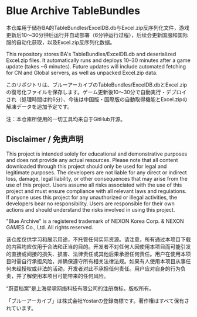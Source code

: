 # Blue Archive TableBundles
本仓库用于储存BA的TableBundles/ExcelDB.db与Excel.zip反序列化文件，游戏更新后10～30分钟后运行并自动部署（6分钟运行过程），后续会更新国服和国际服的自动化获取，以及Excel.zip反序列化数据。

This repository stores BA's TableBundles/ExcelDB.db and deserialized Excel.zip files. It automatically runs and deploys 10–30 minutes after a game update (takes ~6 minutes). Future updates will include automated fetching for CN and Global servers, as well as unpacked Excel.zip data.

このリポジトリは、ブルーアーカイブのTableBundles/ExcelDB.dbとExcel.zipの復号化ファイルを保存します。ゲーム更新後10～30分で自動実行・デプロイされ（処理時間は約6分）、今後は中国版・国際版の自動取得機能とExcel.zipの解凍データを追加予定です。

注：本仓库所使用的一切工具均来自于GitHub开源。
## Disclaimer / 免责声明
This project is intended solely for educational and demonstrative purposes and does not provide any actual resources. Please note that all content downloaded through this project should only be used for legal and legitimate purposes. The developers are not liable for any direct or indirect loss, damage, legal liability, or other consequences that may arise from the use of this project. Users assume all risks associated with the use of this project and must ensure compliance with all relevant laws and regulations. If anyone uses this project for any unauthorized or illegal activities, the developers bear no responsibility. Users are responsible for their own actions and should understand the risks involved in using this project. 

"Blue Archive" is a registered trademark of NEXON Korea Corp. & NEXON GAMES Co., Ltd. All rights reserved.

该仓库仅供学习和展示用途，不托管任何实际资源。请注意，所有通过本项目下载的内容均应仅用于合法和正当的目的。开发者不对任何人因使用本项目而可能引发的直接或间接的损失、损害、法律责任或其他后果承担任何责任。用户在使用本项目时需自行承担风险，并确保遵守所有相关法律法规。如果有人使用本项目从事任何未经授权或非法的活动，开发者对此不承担任何责任。用户应对自身的行为负责，并了解使用本项目可能带来的任何风险。 

“蔚蓝档案”是上海星啸网络科技有限公司的注册商标，版权所有。 

「ブルーアーカイブ」は株式会社Yostarの登録商標です。著作権はすべて保有されています。 
